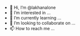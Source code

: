 - 👋 Hi, I’m @lakhanalone
- 👀 I’m interested in ...
- 🌱 I’m currently learning ...
- 💞️ I’m looking to collaborate on ...
- 📫 How to reach me ...

<!---
lakhanalone/lakhanalone is a ✨ special ✨ repository because its `README.md` (this file) appears on your GitHub profile.
You can click the Preview link to take a look at your changes.
--->
